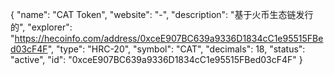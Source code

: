 {
"name": "CAT Token",
"website": "-",
"description": "基于火币生态链发行的",
"explorer": "https://hecoinfo.com/address/0xceE907BC639a9336D1834cC1e95515FBed03cF4F",
"type": "HRC-20",
"symbol": "CAT",
"decimals": 18,
"status": "active",
"id": "0xceE907BC639a9336D1834cC1e95515FBed03cF4F"
}

